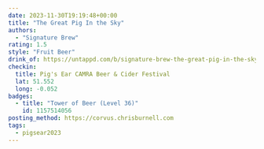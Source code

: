 ```yaml
---
date: 2023-11-30T19:19:48+00:00
title: "The Great Pig In the Sky"
authors:
  - "Signature Brew"
rating: 1.5
style: "Fruit Beer"
drink_of: https://untappd.com/b/signature-brew-the-great-pig-in-the-sky/
checkin:
  title: Pig's Ear CAMRA Beer & Cider Festival
  lat: 51.552
  long: -0.052
badges:
  - title: "Tower of Beer (Level 36)"
    id: 1157514056
posting_method: https://corvus.chrisburnell.com
tags:
  - pigsear2023
---
```

